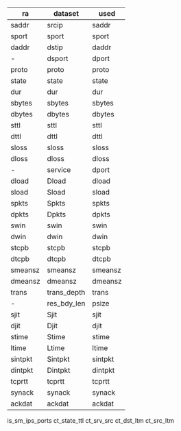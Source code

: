 
|ra			|dataset		|used			|
|-			|-				|-				|	
|saddr     	|srcip			|saddr			|	x
|sport		|sport			|sport	 		|	x
|daddr     	|dstip			|daddr	 		|	x
|\-		  	|dsport			|dport	 		|	v
|proto		|proto			|proto	 		|	v
|state		|state			|state	 		|	v
|dur		|dur			|dur	 		|	v
|sbytes		|sbytes			|sbytes	 		|	v
|dbytes		|dbytes			|dbytes	 		|	v
|sttl		|sttl			|sttl	 		|	v
|dttl		|dttl			|dttl	 		|	v
|sloss		|sloss			|sloss	 		|	x
|dloss		|dloss			|dloss	 		|	x
|\-		  	|service		|dport			|	v
|dload		|Dload			|dload	 		|	v
|sload		|Sload			|sload	 		|	v
|spkts		|Spkts			|spkts	 		|	x
|dpkts		|Dpkts			|dpkts	 		|	x
|swin		|swin			|swin	 		|	v
|dwin		|dwin			|dwin	 		|	x
|stcpb		|stcpb			|stcpb	 		|	v
|dtcpb		|dtcpb			|dtcpb	 		|	v
|smeansz	|smeansz		|smeansz	 	|	v
|dmeansz	|dmeansz		|dmeansz	 	|	v
|trans		|trans_depth	|trans			|	v
|\-	    	|res_bdy_len	|psize    		|	v
|sjit		|Sjit			|sjit	 		|	v
|djit		|Djit			|djit	 		|	v
|stime		|Stime			|stime	 		|	v
|ltime		|Ltime			|ltime	 		|	x
|sintpkt	|Sintpkt		|sintpkt	 	|	v
|dintpkt	|Dintpkt		|dintpkt	 	|	v
|tcprtt		|tcprtt			|tcprtt	 		|	v
|synack		|synack			|synack	 		|	x
|ackdat		|ackdat			|ackdat	 		|	x

is_sm_ips_ports
ct_state_ttl
ct_srv_src
ct_dst_ltm
ct_src_ltm        